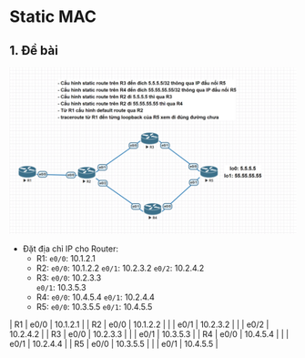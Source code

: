 # Static MAC

## 1. Đề bài

![1](/image/2023-03-10-1.png)

- Đặt địa chỉ IP cho Router: 
  - R1: `e0/0`: 10.1.2.1 
  - R2: `e0/0`: 10.1.2.2 
        `e0/1`: 10.2.3.2
        `e0/2`: 10.2.4.2
  - R3: `e0/0`: 10.2.3.3  
        `e0/1`: 10.3.5.3
  - R4: `e0/0`: 10.4.5.4
        `e0/1`: 10.2.4.4
  - R5: `e0/0`: 10.3.5.5
        `e0/1`: 10.4.5.5
        
        
        
| R1 | e0/0 | 10.1.2.1 |
| R2 | e0/0 | 10.1.2.2 |
|    | e0/1 | 10.2.3.2 |
|    | e0/2 | 10.2.4.2 |
| R3 | e0/0 | 10.2.3.3 |
|    | e0/1 | 10.3.5.3 |
| R4 | e0/0 | 10.4.5.4 |
|    | e0/1 | 10.2.4.4 |
| R5 | e0/0 | 10.3.5.5 |
|    | e0/1 | 10.4.5.5 |
